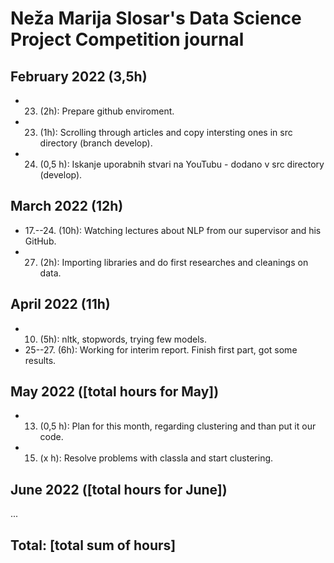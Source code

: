 # Neža Marija Slosar's Data Science Project Competition journal

## February 2022 (3,5h)

* 23. (2h): Prepare github enviroment. 
* 23. (1h): Scrolling through articles and copy intersting ones in src directory (branch develop).
* 24. (0,5 h): Iskanje uporabnih stvari na YouTubu - dodano v src directory (develop). 

## March 2022 (12h)

* 17.--24. (10h): Watching lectures about NLP from our supervisor and his GitHub.
* 27. (2h): Importing libraries and do first researches and cleanings on data.

## April 2022 (11h)

* 10. (5h): nltk, stopwords, trying few models.
* 25--27. (6h): Working for interim report. Finish first part, got some results.

## May 2022 ([total hours for May])

* 13. (0,5 h): Plan for this month, regarding clustering and than put it our code.
* 15. (x h): Resolve problems with classla and start clustering.

## June 2022 ([total hours for June])

...

## Total: [total sum of hours]
